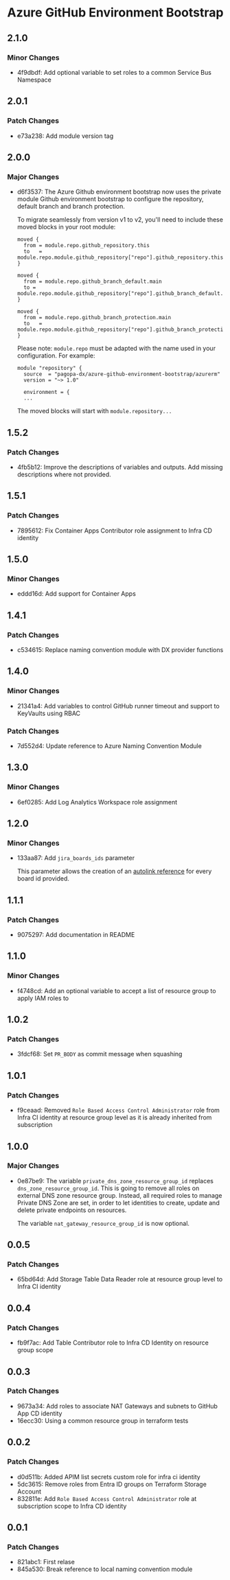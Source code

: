 # Azure GitHub Environment Bootstrap

## 2.1.0

### Minor Changes

- 4f9dbdf: Add optional variable to set roles to a common Service Bus Namespace

## 2.0.1

### Patch Changes

- e73a238: Add module version tag

## 2.0.0

### Major Changes

- d6f3537: The Azure Github environment bootstrap now uses the private module Github environment bootstrap
  to configure the repository, default branch and branch protection.

  To migrate seamlessly from version v1 to v2, you'll need to include these moved blocks in your root module:

  ```
  moved {
    from = module.repo.github_repository.this
    to   = module.repo.module.github_repository["repo"].github_repository.this
  }

  moved {
    from = module.repo.github_branch_default.main
    to = module.repo.module.github_repository["repo"].github_branch_default.main
  }

  moved {
    from = module.repo.github_branch_protection.main
    to   = module.repo.module.github_repository["repo"].github_branch_protection.main
  }
  ```

  Please note: `module.repo` must be adapted with the name used in your configuration.
  For example:

  ```
  module "repository" {
    source  = "pagopa-dx/azure-github-environment-bootstrap/azurerm"
    version = "~> 1.0"

    environment = {
    ...
  ```

  The moved blocks will start with `module.repository...`

## 1.5.2

### Patch Changes

- 4fb5b12: Improve the descriptions of variables and outputs. Add missing descriptions where not provided.

## 1.5.1

### Patch Changes

- 7895612: Fix Container Apps Contributor role assignment to Infra CD identity

## 1.5.0

### Minor Changes

- eddd16d: Add support for Container Apps

## 1.4.1

### Patch Changes

- c534615: Replace naming convention module with DX provider functions

## 1.4.0

### Minor Changes

- 21341a4: Add variables to control GitHub runner timeout and support to KeyVaults using RBAC

### Patch Changes

- 7d552d4: Update reference to Azure Naming Convention Module

## 1.3.0

### Minor Changes

- 6ef0285: Add Log Analytics Workspace role assignment

## 1.2.0

### Minor Changes

- 133aa87: Add `jira_boards_ids` parameter

  This parameter allows the creation of an [autolink reference](https://docs.github.com/en/repositories/managing-your-repositorys-settings-and-features/managing-repository-settings/configuring-autolinks-to-reference-external-resources)
  for every board id provided.

## 1.1.1

### Patch Changes

- 9075297: Add documentation in README

## 1.1.0

### Minor Changes

- f4748cd: Add an optional variable to accept a list of resource group to apply IAM roles to

## 1.0.2

### Patch Changes

- 3fdcf68: Set `PR_BODY` as commit message when squashing

## 1.0.1

### Patch Changes

- f9ceaad: Removed `Role Based Access Control Administrator` role from Infra CI identity at resource group level as it is already inherited from subscription

## 1.0.0

### Major Changes

- 0e87be9: The variable `private_dns_zone_resource_group_id` replaces `dns_zone_resource_group_id`. This is going to remove all roles on external DNS zone resource group. Instead, all required roles to manage Private DNS Zone are set, in order to let identities to create, update and delete private endpoints on resources.

  The variable `nat_gateway_resource_group_id` is now optional.

## 0.0.5

### Patch Changes

- 65bd64d: Add Storage Table Data Reader role at resource group level to Infra CI identity

## 0.0.4

### Patch Changes

- fb9f7ac: Add Table Contributor role to Infra CD Identity on resource group scope

## 0.0.3

### Patch Changes

- 9673a34: Add roles to associate NAT Gateways and subnets to GitHub App CD identity
- 16ecc30: Using a common resource group in terraform tests

## 0.0.2

### Patch Changes

- d0d511b: Added APIM list secrets custom role for infra ci identity
- 5dc3615: Remove roles from Entra ID groups on Terraform Storage Account
- 832811e: Add `Role Based Access Control Administrator` role at subscription scope to Infra CD identity

## 0.0.1

### Patch Changes

- 821abc1: First relase
- 845a530: Break reference to local naming convention module
